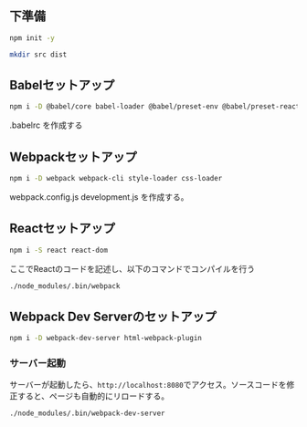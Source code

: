 
## 下準備

```sh
npm init -y
```

```sh
mkdir src dist
```

## Babelセットアップ
```sh
npm i -D @babel/core babel-loader @babel/preset-env @babel/preset-react @babel/register
```

.babelrc を作成する

## Webpackセットアップ

```sh
npm i -D webpack webpack-cli style-loader css-loader
```

webpack.config.js development.js を作成する。

## Reactセットアップ

```sh
npm i -S react react-dom
```

ここでReactのコードを記述し、以下のコマンドでコンパイルを行う

```sh
./node_modules/.bin/webpack
```

## Webpack Dev Serverのセットアップ

```sh
npm i -D webpack-dev-server html-webpack-plugin
```

### サーバー起動

サーバーが起動したら、``http://localhost:8080``でアクセス。ソースコードを修正すると、ページも自動的にリロードする。

```sh
./node_modules/.bin/webpack-dev-server
```

